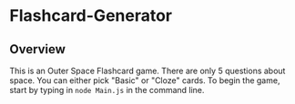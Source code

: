 # Flashcard-Generator

## Overview

This is an Outer Space Flashcard game. There are only 5 questions about space. You can either pick "Basic" or "Cloze" cards. To begin the game, start by typing in `node Main.js` in the command line. 